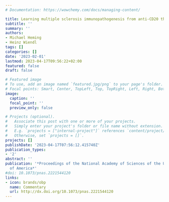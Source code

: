 ```yaml
---
# Documentation: https://wowchemy.com/docs/managing-content/

title: Learning multiple sclerosis immunopathogenesis from anti-CD20 therapy
subtitle: ''
summary: ''
authors:
- Michael Heming
- Heinz Wiendl
tags: []
categories: []
date: '2023-02-01'
lastmod: 2023-04-17T09:56:22+02:00
featured: false
draft: false

# Featured image
# To use, add an image named `featured.jpg/png` to your page's folder.
# Focal points: Smart, Center, TopLeft, Top, TopRight, Left, Right, BottomLeft, Bottom, BottomRight.
image:
  caption: ''
  focal_point: ''
  preview_only: false

# Projects (optional).
#   Associate this post with one or more of your projects.
#   Simply enter your project's folder or file name without extension.
#   E.g. `projects = ["internal-project"]` references `content/project/deep-learning/index.md`.
#   Otherwise, set `projects = []`.
projects: []
publishDate: '2023-04-17T07:56:12.415740Z'
publication_types:
- '2'
abstract: ''
publication: '*Proceedings of the National Academy of Sciences of the United States
  of America*'
#doi: 10.1073/pnas.2221544120
links:
- icon: brands/obp
  name: Commentary
  url: http://dx.doi.org/10.1073/pnas.2221544120
---
```

